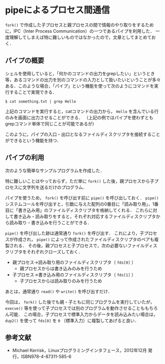 # pipeによるプロセス間通信

 `fork()` で作成した子プロセスと親プロセスの間で情報のやり取りをするために，IPC（Inter Process Communication）の一つであるパイプを利用した．
一度理解してしまえば特に難しいものではなかったので，文章としてまとめておく．

## パイプの概要
シェルを使用していると，「何かのコマンドの出力をgrepしたい」というとき等，あるコマンドの出力を別のコマンドの入力として扱いたいということが多々ある．このような場合，「パイプ」という機能を使って次のようにコマンドを実行することで実現できる．
```shell
$ cat something.txt | grep Hello
```

上記のコマンドを実行すると，catコマンドの出力から， `Hello` を含んでいる行のみを画面に出力させることができる．
（上記の例ではパイプを使わずともgrepコマンド単体で同じことが可能であるが）

このように，パイプの入口・出口となるファイルディスクリプタを接続することができるという機能を持つ．

## パイプの利用
次のような簡単なサンプルプログラムを作成した．

<script src="https://gist.github.com/mas9612/31ed12c2d4d3f8ea13938600c46b3dce.js"></script>

特に難しいことはやっておらず，ただ単に `fork()` した後，親プロセスから子プロセスに文字列を送るだけのプログラム．

パイプを使うため， `fork()` を呼び出す前に `pipe()` を呼び出しておく．
`pipe()` システムコールを呼び出すと，引数に与えた配列の0番目に「読み取り用」，1番目に「書き込み用」のファイルディスクリプタを格納してくれる．
これらに対して書き込み・読み取りをすると，それぞれ対応するファイルディスクリプタから読み取り・書き込みを行うことができる．

`pipe()` を呼び出した跡は通常通り `fork()` を呼び出す．
これにより，子プロセスが作成され， `pipe()` によって作成されたファイルディスクリプタのペアも複製される．
その後，親プロセスと子プロセスで，次の必要ないファイルディスクリプタをそれぞれクローズしておく．

* 親プロセス→読み取り用のファイルディスクリプタ（ `fds[0]` ）
    - 親プロセスからは書き込みのみを行うため
* 子プロセス→書き込み用のファイルディスクリプタ（ `fds[1]` ）
    - 子プロセスからは読み取りのみを行うため

あとは，通常通り `read()` や `write()` を呼び出すだけ．

今回は， `fork()` した後でも親・子ともに同じプログラムを実行していたが， `execve()` 等を使って子プロセスでは別のプログラムを動作させることももちろん可能．
この場合，子プロセスで標準入力からデータを読み込みたい場合は， `dup2()` を使って `fds[0]` を `0` （標準入力）に複製してあげると良い．

## 参考文献
* Michael Kerrisk，Linuxプログラミングインタフェース，2012年12月 発行，ISBN978-4-87311-585-6
